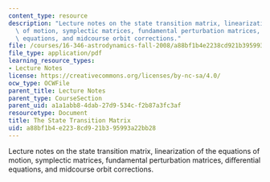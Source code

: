 ```yaml
---
content_type: resource
description: "Lecture notes on the state transition matrix, linearization of the equations\
  \ of motion, symplectic matrices, fundamental perturbation matrices, di\uFB00erential\
  \ equations, and midcourse orbit corrections."
file: /courses/16-346-astrodynamics-fall-2008/a88bf1b4e2238cd921b395993a22bb28_lec_19.pdf
file_type: application/pdf
learning_resource_types:
- Lecture Notes
license: https://creativecommons.org/licenses/by-nc-sa/4.0/
ocw_type: OCWFile
parent_title: Lecture Notes
parent_type: CourseSection
parent_uid: a1a1abb8-4dab-27d9-534c-f2b87a3fc3af
resourcetype: Document
title: The State Transition Matrix
uid: a88bf1b4-e223-8cd9-21b3-95993a22bb28
---
```

Lecture notes on the state transition matrix, linearization of the equations of motion, symplectic matrices, fundamental perturbation matrices, diﬀerential equations, and midcourse orbit corrections.